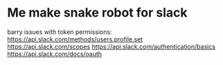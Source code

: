 # Me make snake robot for slack

barry issues with token permissions:
https://api.slack.com/methods/users.profile.set
https://api.slack.com/scopes
https://api.slack.com/authentication/basics
https://api.slack.com/docs/oauth